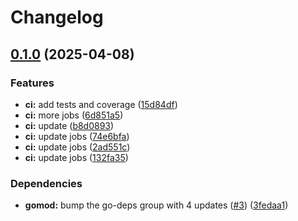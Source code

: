 # Changelog

## [0.1.0](https://github.com/firebolt-db/mcp-server/compare/v0.0.1...v0.1.0) (2025-04-08)


### Features

* **ci:** add tests and coverage ([15d84df](https://github.com/firebolt-db/mcp-server/commit/15d84df098cf1e136bd23436752d68149abba51b))
* **ci:** more jobs ([6d851a5](https://github.com/firebolt-db/mcp-server/commit/6d851a52016e403f528f5d72b938d6f7ff0a9850))
* **ci:** update ([b8d0893](https://github.com/firebolt-db/mcp-server/commit/b8d0893d78aace7fcc320b00619a0b3a8d668140))
* **ci:** update jobs ([74e6bfa](https://github.com/firebolt-db/mcp-server/commit/74e6bfab25fd73b5ccd8befad957db45874b358a))
* **ci:** update jobs ([2ad551c](https://github.com/firebolt-db/mcp-server/commit/2ad551cd2d083e4e8b205d924bb2fbbda1d5031d))
* **ci:** update jobs ([132fa35](https://github.com/firebolt-db/mcp-server/commit/132fa35105668fe4886eda1bf8f5d0afeebdad8e))


### Dependencies

* **gomod:** bump the go-deps group with 4 updates ([#3](https://github.com/firebolt-db/mcp-server/issues/3)) ([3fedaa1](https://github.com/firebolt-db/mcp-server/commit/3fedaa16981883b8df0928600b47f28bd1927f89))
